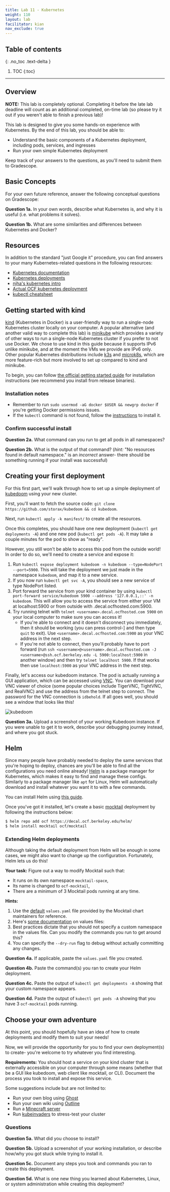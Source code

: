 ```yaml
---
title: Lab 11 - Kubernetes
weight: 110
layout: lab
facilitator: kian
nav_exclude: true
---
```


## Table of contents
{: .no_toc .text-delta }

1. TOC
{:toc}
---

## Overview

**NOTE:** This lab is completely optional. Completing it before the late lab
deadline will count as an additional completed, on-time lab (so please try it out
if you weren't able to finish a previous lab)!

This lab is designed to give you some hands-on experience with Kubernetes. By the end of this lab, you should be able to:

* Understand the basic components of a Kubernetes deployment, including pods, services, and ingresses
* Run your own simple Kubernetes deployment

Keep track of your answers to the questions, as you'll need to submit them to Gradescope.


## Basic Concepts
For your own future reference, answer the following conceptual questions on Gradescope:

**Question 1a.** In your own words, describe what Kubernetes is, and why it is useful (i.e. what problems it solves).

**Question 1b.** What are some similarities and differences between Kubernetes and Docker?


## Resources

In addition to the standard "just Google it" procedure, you can find answers to your many Kubernetes-related questions in the following resources:

 - [Kubernetes documentation](https://kubernetes.io/docs/home/)
 - [Kubernetes deployments](https://kubernetes.io/docs/concepts/workloads/controllers/deployment/)
 - [njha's kubernetes intro](https://nikhiljha.com/posts/kubernetes-intro/)
 - [Actual OCF kubernetes deployment](https://github.com/ocf/kubernetes)
 - [kubectl cheatsheet](https://kubernetes.io/docs/reference/kubectl/cheatsheet/)


## Getting started with kind

[kind](https://kind.sigs.k8s.io) (Kubernetes in Docker) is a user-friendly way to run a single-node Kubernetes cluster locally on your computer. A popular alternative (and another valid way to complete this lab) is [minikube](https://minikube.sigs.k8s.io) which provides a variety of other ways to run a single-node Kubernetes cluster if you prefer to not use Docker. We chose to use kind in this guide because it supports IPv6 unlike minikube, and at the moment the VMs we provide are IPv6 only. Other popular Kubernetes distributions include [k3s](https://k3s.io) and [microk8s](https://microk8s.io/), which are more feature-rich but more involved to set up compared to kind and minikube.

To begin, you can follow [the official getting started guide](https://kind.sigs.k8s.io/docs/user/quick-start/) for installation instructions (we recommend you install from release binaries).


### Installation notes

* Remember to run `sudo usermod -aG docker $USER && newgrp docker` if you're getting Docker permissions issues.
* If the `kubectl` command is not found, follow the [instructions](https://kubernetes.io/docs/tasks/tools/install-kubectl-linux/) to install it.

### Confirm successful install

**Question 2a.** What command can you run to get all pods in all namespaces?

**Question 2b.** What is the output of that command? (*hint:* "No resources found in default namespace." is an *incorrect* answer- there should be something running if your install was successful)



## Creating your first deployment

For this first part, we'll walk through how to set up a simple deployment of [kubedoom](https://github.com/storax/kubedoom) using your new cluster.

First, you'll want to fetch the source code: `git clone https://github.com/storax/kubedoom && cd kubedoom`.

Next, run `kubectl apply -k manifest/` to create all the resources.

Once this completes, you should have one new deployment (`kubectl get deployments -A`) and one new pod (`kubectl get pods -A`). It may take a couple minutes for the pod to show as "ready".

However, you still won't be able to access this pod from the outside world! In order to do so, we'll need to create a service and expose it:
1. Run `kubectl expose deployment kubedoom -n kubedoom --type=NodePort --port=5900`. This will take the deployment we just made in the namespace `kubedoom`, and map it to a new service.
2. If you now run `kubectl get svc -A`, you should see a new service of type NodePort listed.
3. Port forward the service from your kind container by using `kubectl port-forward service/kubedoom 5900 --address '127.0.0.1,::' -n kubedoom`. This will allow you to access the service from either your VM at localhost:5900 or from outside with <username>.decal.ocfhosted.com:5900.
4. Try running telnet with `telnet <username>.decal.ocfhosted.com 5900` on your local computer to make sure you can access it!
    * If you're able to connect and it doesn't disconnect you immediately, then it should be working (you can press control-] and then type `quit` to exit). Use `<username>.decal.ocfhosted.com:5900` as your VNC address in the next step.
    * If you're not able to connect, then you'll probably have to port forward (run `ssh <username>@<username>.decal.ocfhosted.com -J <username>@ssh.ocf.berkeley.edu -L 5900:localhost:5900` in another window) and then try `telnet localhost 5900`. If that works then use `localhost:5900` as your VNC address in the next step.

Finally, let's access our kubedoom instance. The pod is actually running a GUI application, which can be accessed using [VNC](https://en.wikipedia.org/wiki/Virtual_Network_Computing). You can download your VNC viewer of choice (some popular choices include TigerVNC, TightVNC, and RealVNC) and use the address from the telnet step to connect. The password for the VNC connection is `idbehold`. If all goes well, you should see a window that looks like this!

![kubedoom](https://github.com/storax/kubedoom/raw/master/assets/doom.jpg)


**Question 3a.** Upload a screenshot of your working Kubedoom instance. If you were unable to get it to work, describe your debugging journey instead, and where you got stuck.

## Helm

Since many people have probably needed to deploy the same services that you're hoping to deploy, chances are you'll be able to find all the configurations you need online already! [Helm](https://helm.sh/) is a package manager for Kubernetes, which makes it easy to find and manage these configs. Similarly to a package manager like `apt` for Linux, Helm will automatically download and install whatever you want it to with a few commands.

You can install Helm using [this guide](https://helm.sh/docs/intro/install/).

Once you've got it installed, let's create a basic [mocktail](https://github.com/Huseyinnurbaki/mocktail) deployment by following the instructions below:

```sh
$ helm repo add ocf https://decal.ocf.berkeley.edu/helm/
$ helm install mocktail ocf/mocktail
```


### Extending Helm deployments

Although taking the default deployment from Helm will be enough in some cases, we might also want to change up the configuration. Fortunately, Helm lets us do this!

**Your task:** Figure out a way to modify Mocktail such that:
 - It runs on its own namespace `mocktail-space`,
 - Its name is changed to `ocf-mocktail`,
 - There are a minimum of 3 Mocktail pods running at any time.


**Hints:**
1. Use the [default](https://github.com/Huseyinnurbaki/charts/blob/release/hhaluk/mocktail/values.yaml) `values.yaml` file provided by the Mocktail chart maintainers for reference.
2. Here's [some documentation](https://helm.sh/docs/chart_template_guide/values_files/) on values files:
3. Best practices dictate that you should not specify a custom namespace in the values file. Can you modify the commands you run to get around this?
4. You can specify the `--dry-run` flag to debug without actually committing any changes.

**Question 4a.** If applicable, paste the `values.yaml` file you created.

**Question 4b.** Paste the command(s) you ran to create your Helm deployment.

**Question 4c.** Paste the output of `kubectl get deployments -A` showing that your custom namespace appears.

**Question 4d.** Paste the output of `kubectl get pods -A` showing that you have 3 `ocf-mocktail` pods running.




## Choose your own adventure

At this point, you should hopefully have an idea of how to create deployments and modify them to suit your needs!

Now, we will provide the opportunity for you to find your own deployment(s) to create- you're welcome to try whatever you find interesting.

**Requirements:** You should host a service on your kind cluster that is externally accessible on your computer through some means (whether that be a GUI like kubedoom, web client like mocktail, or CLI). Document the process you took to install and expose this service.

Some suggestions include but are not limited to:
 - Run your own blog using [Ghost](https://artifacthub.io/packages/helm/bitnami/ghost)
 - Run your own wiki using [Outline](https://artifacthub.io/packages/helm/outline/outline)
 - Run a [Minecraft server](https://github.com/solarhess/kubernetes-minecraft-server)
 - Run [kubeinvaders](https://github.com/lucky-sideburn/kubeinvaders) to stress-test your cluster


### Questions

**Question 5a.** What did you choose to install?

**Question 5b.** Upload a screenshot of your working installation, or describe how/why you got stuck while trying to install it.

**Question 5c.** Document any steps you took and commands you ran to create this deployment.

**Question 5d.** What is one new thing you learned about Kubernetes, Linux, or system administration while creating this deployment?
